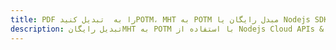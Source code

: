 ---title: PDF را به  تبدیل کنیدPOTM، MHT به POTM مبدل رایگان یا Nodejs SDKdescription: تبدیل رایگانMHT به POTM با استفاده از Nodejs Cloud APIs & SDK همچنین اسناد PDF را در Cloud ایجاد، ویرایش و رندر کنید.---